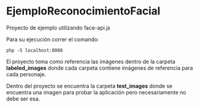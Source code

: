 # EjemploReconocimientoFacial
Proyecto de ejemplo utilizando face-api.js

Para su ejecución correr el comando: 

```
php -S localhost:8080
```


El proyecto toma como referencia las imágenes dentro de la carpeta **labeled_images**  donde cada carpeta contiene imágenes de referencia para cada personaje.

Dentro del proyecto se encuentra la carpeta **test_images** donde se encuentra una imagen para probar la aplicación pero necesariamente no debe ser esa. 